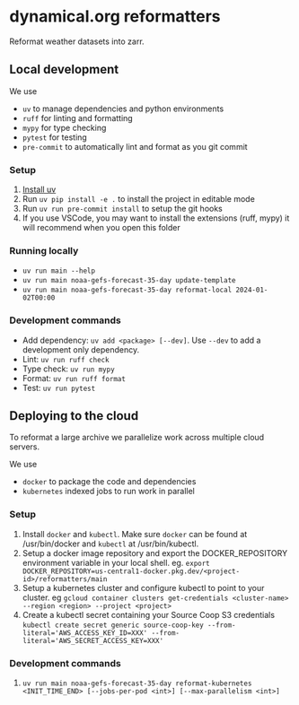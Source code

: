 # dynamical.org reformatters
Reformat weather datasets into zarr.

## Local development

We use 
* `uv` to manage dependencies and python environments
* `ruff` for linting and formatting
* `mypy` for type checking
* `pytest` for testing
* `pre-commit` to automatically lint and format as you git commit

### Setup
1. [Install uv](https://docs.astral.sh/uv/getting-started/installation/)
1. Run `uv pip install -e .` to install the project in editable mode
1. Run `uv run pre-commit install` to setup the git hooks
1. If you use VSCode, you may want to install the extensions (ruff, mypy) it will recommend when you open this folder

### Running locally

* `uv run main --help`
* `uv run main noaa-gefs-forecast-35-day update-template`
* `uv run main noaa-gefs-forecast-35-day reformat-local 2024-01-02T00:00`

### Development commands
* Add dependency: `uv add <package> [--dev]`. Use `--dev` to add a development only dependency.
* Lint: `uv run ruff check`
* Type check: `uv run mypy`
* Format: `uv run ruff format`
* Test: `uv run pytest`

## Deploying to the cloud

To reformat a large archive we parallelize work across multiple cloud servers.

We use
* `docker` to package the code and dependencies
* `kubernetes` indexed jobs to run work in parallel

### Setup

1. Install `docker` and `kubectl`. Make sure `docker` can be found at /usr/bin/docker and `kubectl` at /usr/bin/kubectl.
1. Setup a docker image repository and export the DOCKER_REPOSITORY environment variable in your local shell. eg. `export DOCKER_REPOSITORY=us-central1-docker.pkg.dev/<project-id>/reformatters/main`
1. Setup a kubernetes cluster and configure kubectl to point to your cluster. eg `gcloud container clusters get-credentials <cluster-name> --region <region> --project <project>`
1. Create a kubectl secret containing your Source Coop S3 credentials `kubectl create secret generic source-coop-key --from-literal='AWS_ACCESS_KEY_ID=XXX' --from-literal='AWS_SECRET_ACCESS_KEY=XXX'`


### Development commands
1. `uv run main noaa-gefs-forecast-35-day reformat-kubernetes <INIT_TIME_END> [--jobs-per-pod <int>] [--max-parallelism <int>]`